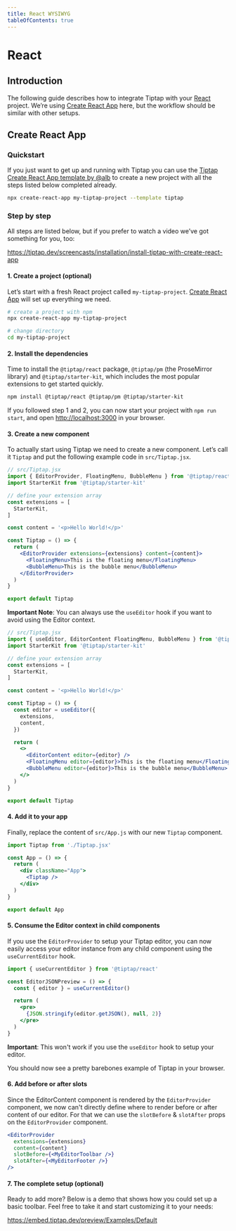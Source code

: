 ```yaml
---
title: React WYSIWYG
tableOfContents: true
---
```


# React

## Introduction
The following guide describes how to integrate Tiptap with your [React](https://reactjs.org/) project. We’re using [Create React App](https://reactjs.org/docs/getting-started.html) here, but the workflow should be similar with other setups.

## Create React App

### Quickstart
If you just want to get up and running with Tiptap you can use the [Tiptap Create React App template by @alb](https://github.com/alb/cra-template-tiptap) to create a new project with all the steps listed below completed already.

```bash
npx create-react-app my-tiptap-project --template tiptap
```

### Step by step
All steps are listed below, but if you prefer to watch a video we’ve got something for you, too:

https://tiptap.dev/screencasts/installation/install-tiptap-with-create-react-app

#### 1. Create a project (optional)
Let’s start with a fresh React project called `my-tiptap-project`. [Create React App](https://reactjs.org/docs/getting-started.html) will set up everything we need.

```bash
# create a project with npm
npx create-react-app my-tiptap-project

# change directory
cd my-tiptap-project
```

#### 2. Install the dependencies
Time to install the `@tiptap/react` package, `@tiptap/pm` (the ProseMirror library) and `@tiptap/starter-kit`, which includes the most popular extensions to get started quickly.

```bash
npm install @tiptap/react @tiptap/pm @tiptap/starter-kit
```

If you followed step 1 and 2, you can now start your project with `npm run start`, and open [http://localhost:3000](http://localhost:3000) in your browser.

#### 3. Create a new component
To actually start using Tiptap we need to create a new component. Let’s call it `Tiptap` and put the following example code in `src/Tiptap.jsx`.

```jsx
// src/Tiptap.jsx
import { EditorProvider, FloatingMenu, BubbleMenu } from '@tiptap/react'
import StarterKit from '@tiptap/starter-kit'

// define your extension array
const extensions = [
  StarterKit,
]

const content = '<p>Hello World!</p>'

const Tiptap = () => {
  return (
    <EditorProvider extensions={extensions} content={content}>
      <FloatingMenu>This is the floating menu</FloatingMenu>
      <BubbleMenu>This is the bubble menu</BubbleMenu>
    </EditorProvider>
  )
}

export default Tiptap
```

**Important Note**: You can always use the `useEditor` hook if you want to avoid using the Editor context.

```jsx
// src/Tiptap.jsx
import { useEditor, EditorContent FloatingMenu, BubbleMenu } from '@tiptap/react'
import StarterKit from '@tiptap/starter-kit'

// define your extension array
const extensions = [
  StarterKit,
]

const content = '<p>Hello World!</p>'

const Tiptap = () => {
  const editor = useEditor({
    extensions,
    content,
  })

  return (
    <>
      <EditorContent editor={editor} />
      <FloatingMenu editor={editor}>This is the floating menu</FloatingMenu>
      <BubbleMenu editor={editor}>This is the bubble menu</BubbleMenu>
    </>
  )
}

export default Tiptap
```

#### 4. Add it to your app
Finally, replace the content of `src/App.js` with our new `Tiptap` component.

```jsx
import Tiptap from './Tiptap.jsx'

const App = () => {
  return (
    <div className="App">
      <Tiptap />
    </div>
  )
}

export default App
```

#### 5. Consume the Editor context in child components

If you use the `EditorProvider` to setup your Tiptap editor, you can now easily access your editor instance from any child component using the `useCurrentEditor` hook.

```jsx
import { useCurrentEditor } from '@tiptap/react'

const EditorJSONPreview = () => {
  const { editor } = useCurrentEditor()

  return (
    <pre>
      {JSON.stringify(editor.getJSON(), null, 2)}
    </pre>
  )
}
```

**Important**: This won't work if you use the `useEditor` hook to setup your editor.

You should now see a pretty barebones example of Tiptap in your browser.

#### 6. Add before or after slots
Since the EditorContent component is rendered by the `EditorProvider` component, we now can't directly define where to render before or after content of our editor. For that we can use the `slotBefore` & `slotAfter` props on the `EditorProvider` component.

```jsx
<EditorProvider
  extensions={extensions}
  content={content}
  slotBefore={<MyEditorToolbar />}
  slotAfter={<MyEditorFooter />}
/>
```

#### 7. The complete setup (optional)
Ready to add more? Below is a demo that shows how you could set up a basic toolbar. Feel free to take it and start customizing it to your needs:

https://embed.tiptap.dev/preview/Examples/Default
